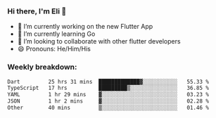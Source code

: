 ### Hi there, I'm Eli 👋
- 🔭 I’m currently working on the new Flutter App
- 🌱 I’m currently learning Go
- 🦄 I’m looking to collaborate with other flutter developers
- 😄 Pronouns: He/Him/His

### Weekly breakdown:
<!--START_SECTION:waka-->

```txt
Dart         25 hrs 31 mins  █████████████▓░░░░░░░░░░░   55.33 %
TypeScript   17 hrs          █████████▒░░░░░░░░░░░░░░░   36.85 %
YAML         1 hr 29 mins    ▓░░░░░░░░░░░░░░░░░░░░░░░░   03.23 %
JSON         1 hr 2 mins     ▓░░░░░░░░░░░░░░░░░░░░░░░░   02.28 %
Other        40 mins         ▒░░░░░░░░░░░░░░░░░░░░░░░░   01.46 %
```

<!--END_SECTION:waka-->
